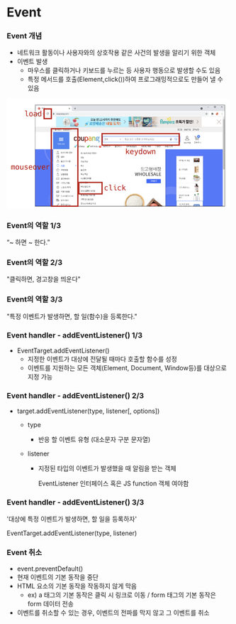 # Event

### Event 개념

- 네트워크 활동이나 사용자와의 상호작용 같은 사건의 발생을 알리기 위한 객체
- 이벤트 발생
  - 마우스를 클릭하거나 키보드를 누르는 등 사용자 행동으로 발생할 수도 있음
  - 특정 메서드를 호출(Element,click())하여 프로그래밍적으로도 만들어 낼 수 있음

![image-20220919142853005](JS_03.assets/image-20220919142853005.png)

### Event의 역할 1/3

“~ 하면 ~ 한다.”

### Event의 역할 2/3

"클릭하면, 경고창을 띄운다"

### Event의 역할 3/3

"특정 이벤트가 발생하면, 할 일(함수)을 등록한다."

### Event handler - addEventListener() 1/3

- EventTarget.addEventListener()
  - 지정한 이벤트가 대상에 전달될 때마다 호출할 함수를 성정
  - 이벤트를 지원하는 모든 객체(Element, Document, Window등)를 대상으로 지정 가능

### Event handler - addEventListener() 2/3

- target.addEventListener(type, listener[, options])

  - type

    - 반응 할 이벤트 유형 (대소문자 구분 문자열)

  - listener

    - 지정된 타입의 이벤트가 발생했을 때 알림을 받는 객체

      EventListener 인터페이스 혹은 JS function 객체 여야함

### Event handler - addEventListener() 3/3

'대상에 특정 이벤트가 발생하면, 할 일을 등록하자'

EventTarget.addEventListener(type, listener)

### Event 취소

- event.preventDefault()
- 현재 이벤트의 기본 동작을 중단
- HTML 요소의 기본 동작을 작동하지 않게 막음
  - ex) a 태그의 기본 동작은 클릭 시 링크로 이동 / form 태그의 기본 동작은 form 데이터 전송
- 이벤트를 취소할 수 있는 경우, 이벤트의 전파를 막지 않고 그 이벤트를 취소